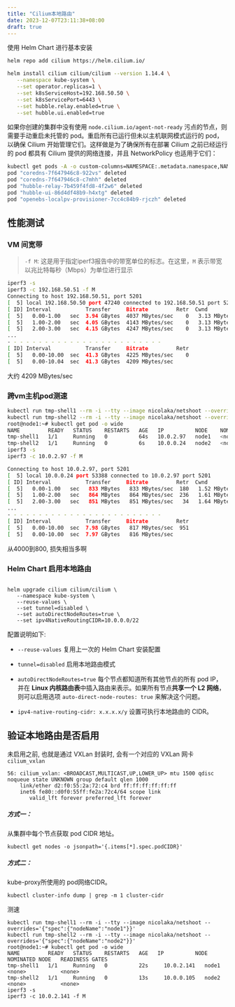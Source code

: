 ```yaml
---
title: "Cilium本地路由"
date: 2023-12-07T23:11:38+08:00
draft: true
---
```


使用 Helm Chart 进行基本安装

```bash
helm repo add cilium https://helm.cilium.io/

helm install cilium cilium/cilium --version 1.14.4 \
   --namespace kube-system \
   --set operator.replicas=1 \
   --set k8sServiceHost=192.168.50.50 \
   --set k8sServicePort=6443 \
   --set hubble.relay.enabled=true \
   --set hubble.ui.enabled=true
```

如果你创建的集群中没有使用 `node.cilium.io/agent-not-ready` 污点的节点，则需要手动重启未托管的 pod。重启所有已运行但未以主机联网模式运行的 pod，以确保 Cilium 开始管理它们。这样做是为了确保所有在部署 Cilium 之前已经运行的 pod 都具有 Cilium 提供的网络连接，并且 NetworkPolicy 也适用于它们：

```bash
kubectl get pods -A -o custom-columns=NAMESPACE:.metadata.namespace,NAME:.metadata.name,HOSTNETWORK:.spec.hostNetwork --no-headers=true | grep '<none>' | awk '{print "-n "$1" "$2}' | xargs -L 1 -r kubectl delete pod
pod "coredns-7f647946c8-922vs" deleted
pod "coredns-7f647946c8-c7mhh" deleted
pod "hubble-relay-7b459f4fd8-4f2w6" deleted
pod "hubble-ui-86d4df48b9-h4xtg" deleted
pod "openebs-localpv-provisioner-7cc4c84b9-rjczh" deleted
```



## 性能测试

### VM 间宽带

> `-f M`: 这是用于指定iperf3报告中的带宽单位的标志。在这里，`M` 表示带宽以兆比特每秒（Mbps）为单位进行显示

```bash
iperf3 -s
iperf3 -c 192.168.50.51 -f M
Connecting to host 192.168.50.51, port 5201
[  5] local 192.168.50.50 port 47240 connected to 192.168.50.51 port 5201
[ ID] Interval           Transfer     Bitrate         Retr  Cwnd
[  5]   0.00-1.00   sec  3.94 GBytes  4037 MBytes/sec    0   3.13 MBytes       
[  5]   1.00-2.00   sec  4.05 GBytes  4143 MBytes/sec    0   3.13 MBytes       
[  5]   2.00-3.00   sec  4.15 GBytes  4247 MBytes/sec    0   3.13 MBytes       
...     
- - - - - - - - - - - - - - - - - - - - - - - - -
[ ID] Interval           Transfer     Bitrate         Retr
[  5]   0.00-10.00  sec  41.3 GBytes  4225 MBytes/sec    0             sender
[  5]   0.00-10.04  sec  41.3 GBytes  4209 MBytes/sec                  receiver
```

大约 4209 MBytes/sec   

### 跨vm主机pod测速

```bash
kubectl run tmp-shell1 --rm -i --tty --image nicolaka/netshoot --overrides='{"spec":{"nodeName":"node1"}}'
kubectl run tmp-shell2 --rm -i --tty --image nicolaka/netshoot --overrides='{"spec":{"nodeName":"node2"}}'
root@node1:~# kubectl get pod -o wide
NAME         READY   STATUS    RESTARTS   AGE   IP          NODE    NOMINATED NODE   READINESS GATES
tmp-shell1   1/1     Running   0          64s   10.0.2.97   node1   <none>           <none>
tmp-shell2   1/1     Running   0          6s    10.0.0.24   node2   <none>           <none>
iperf3 -s
iperf3 -c 10.0.2.97 -f M

Connecting to host 10.0.2.97, port 5201
[  5] local 10.0.0.24 port 53388 connected to 10.0.2.97 port 5201
[ ID] Interval           Transfer     Bitrate         Retr  Cwnd
[  5]   0.00-1.00   sec   833 MBytes   833 MBytes/sec  180   1.52 MBytes       
[  5]   1.00-2.00   sec   864 MBytes   864 MBytes/sec  236   1.61 MBytes       
[  5]   2.00-3.00   sec   851 MBytes   851 MBytes/sec   34   1.64 MBytes       
...   
- - - - - - - - - - - - - - - - - - - - - - - - -
[ ID] Interval           Transfer     Bitrate         Retr
[  5]   0.00-10.00  sec  7.98 GBytes   817 MBytes/sec  951             sender
[  5]   0.00-10.00  sec  7.97 GBytes   816 MBytes/sec                  receiver
```

从4000到800, 损失相当多啊

### Helm Chart 启用本地路由

```

helm upgrade cilium cilium/cilium \
   --namespace kube-system \
   --reuse-values \
   --set tunnel=disabled \
   --set autoDirectNodeRoutes=true \
   --set ipv4NativeRoutingCIDR=10.0.0.0/22
```

配置说明如下:

- `--reuse-values` 复用上一次的 Helm Chart 安装配置

- `tunnel=disabled` 启用本地路由模式
- `autoDirectNodeRoutes=true` 每个节点都知道所有其他节点的所有 pod IP，并在 **Linux 内核路由表**中插入路由来表示。如果所有节点**共享一个 L2 网络**，则可以启用选项 `auto-direct-node-routes: true` 来解决这个问题。
- `ipv4-native-routing-cidr: x.x.x.x/y` 设置可执行本地路由的 CIDR。
## 验证本地路由是否启用

未启用之前, 也就是通过 VXLan 封装时, 会有一个对应的 VXLan 网卡 `cilium_vxlan`

```
56: cilium_vxlan: <BROADCAST,MULTICAST,UP,LOWER_UP> mtu 1500 qdisc noqueue state UNKNOWN group default qlen 1000
    link/ether d2:f0:55:2a:72:c4 brd ff:ff:ff:ff:ff:ff
    inet6 fe80::d0f0:55ff:fe2a:72c4/64 scope link 
       valid_lft forever preferred_lft forever
```

##### 方式一：

从集群中每个节点获取 pod CIDR 地址。

```
kubectl get nodes -o jsonpath='{.items[*].spec.podCIDR}'
```

##### 方式二：

kube-proxy所使用的 pod网络CIDR。

```
kubectl cluster-info dump | grep -m 1 cluster-cidr
```

测速

```
kubectl run tmp-shell1 --rm -i --tty --image nicolaka/netshoot --overrides='{"spec":{"nodeName":"node1"}}'
kubectl run tmp-shell2 --rm -i --tty --image nicolaka/netshoot --overrides='{"spec":{"nodeName":"node2"}}'
root@node1:~# kubectl get pod -o wide
NAME         READY   STATUS    RESTARTS   AGE   IP          NODE    NOMINATED NODE   READINESS GATES
tmp-shell1   1/1     Running   0          22s     10.0.2.141   node1   <none>           <none>
tmp-shell2   1/1     Running   0          13s     10.0.0.105   node2   <none>           <none>
iperf3 -s
iperf3 -c 10.0.2.141 -f M
```

